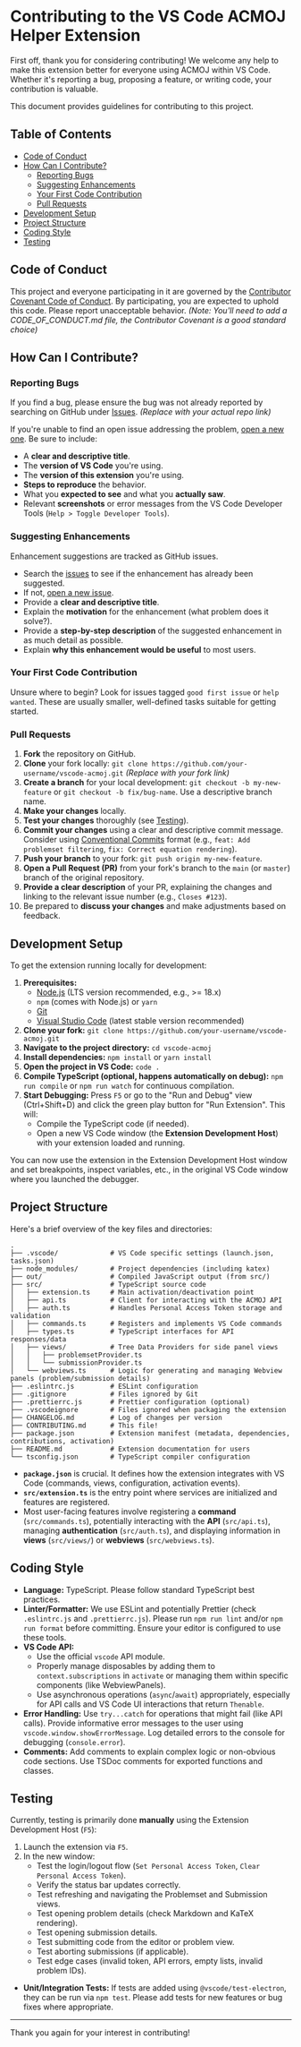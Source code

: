 # Contributing to the VS Code ACMOJ Helper Extension

First off, thank you for considering contributing! We welcome any help to make this extension better for everyone using ACMOJ within VS Code. Whether it's reporting a bug, proposing a feature, or writing code, your contribution is valuable.

This document provides guidelines for contributing to this project.

## Table of Contents

*   [Code of Conduct](#code-of-conduct)
*   [How Can I Contribute?](#how-can-i-contribute)
    *   [Reporting Bugs](#reporting-bugs)
    *   [Suggesting Enhancements](#suggesting-enhancements)
    *   [Your First Code Contribution](#your-first-code-contribution)
    *   [Pull Requests](#pull-requests)
*   [Development Setup](#development-setup)
*   [Project Structure](#project-structure)
*   [Coding Style](#coding-style)
*   [Testing](#testing)

## Code of Conduct

This project and everyone participating in it are governed by the [Contributor Covenant Code of Conduct](CODE_OF_CONDUCT.md). By participating, you are expected to uphold this code. Please report unacceptable behavior. *(Note: You'll need to add a CODE_OF_CONDUCT.md file, the Contributor Covenant is a good standard choice)*

## How Can I Contribute?

### Reporting Bugs

If you find a bug, please ensure the bug was not already reported by searching on GitHub under [Issues](https://github.com/TheUnknownThing/vscode-acmoj/issues). *(Replace with your actual repo link)*

If you're unable to find an open issue addressing the problem, [open a new one](https://github.com/TheUnknownThing/vscode-acmoj/issues/new). Be sure to include:

*   A **clear and descriptive title**.
*   The **version of VS Code** you're using.
*   The **version of this extension** you're using.
*   **Steps to reproduce** the behavior.
*   What you **expected to see** and what you **actually saw**.
*   Relevant **screenshots** or error messages from the VS Code Developer Tools (`Help > Toggle Developer Tools`).

### Suggesting Enhancements

Enhancement suggestions are tracked as GitHub issues.

*   Search the [issues](https://github.com/TheUnknownThing/vscode-acmoj/issues) to see if the enhancement has already been suggested.
*   If not, [open a new issue](https://github.com/TheUnknownThing/vscode-acmoj/issues/new).
*   Provide a **clear and descriptive title**.
*   Explain the **motivation** for the enhancement (what problem does it solve?).
*   Provide a **step-by-step description** of the suggested enhancement in as much detail as possible.
*   Explain **why this enhancement would be useful** to most users.

### Your First Code Contribution

Unsure where to begin? Look for issues tagged `good first issue` or `help wanted`. These are usually smaller, well-defined tasks suitable for getting started.

### Pull Requests

1.  **Fork** the repository on GitHub.
2.  **Clone** your fork locally: `git clone https://github.com/your-username/vscode-acmoj.git` *(Replace with your fork link)*
3.  **Create a branch** for your local development: `git checkout -b my-new-feature` or `git checkout -b fix/bug-name`. Use a descriptive branch name.
4.  **Make your changes** locally.
5.  **Test your changes** thoroughly (see [Testing](#testing)).
6.  **Commit your changes** using a clear and descriptive commit message. Consider using [Conventional Commits](https://www.conventionalcommits.org/) format (e.g., `feat: Add problemset filtering`, `fix: Correct equation rendering`).
7.  **Push your branch** to your fork: `git push origin my-new-feature`.
8.  **Open a Pull Request (PR)** from your fork's branch to the `main` (or `master`) branch of the original repository.
9.  **Provide a clear description** of your PR, explaining the changes and linking to the relevant issue number (e.g., `Closes #123`).
10. Be prepared to **discuss your changes** and make adjustments based on feedback.

## Development Setup

To get the extension running locally for development:

1.  **Prerequisites:**
    *   [Node.js](https://nodejs.org/) (LTS version recommended, e.g., >= 18.x)
    *   `npm` (comes with Node.js) or `yarn`
    *   [Git](https://git-scm.com/)
    *   [Visual Studio Code](https://code.visualstudio.com/) (latest stable version recommended)
2.  **Clone your fork:** `git clone https://github.com/your-username/vscode-acmoj.git`
3.  **Navigate to the project directory:** `cd vscode-acmoj`
4.  **Install dependencies:** `npm install` or `yarn install`
5.  **Open the project in VS Code:** `code .`
6.  **Compile TypeScript (optional, happens automatically on debug):** `npm run compile` or `npm run watch` for continuous compilation.
7.  **Start Debugging:** Press `F5` or go to the "Run and Debug" view (Ctrl+Shift+D) and click the green play button for "Run Extension". This will:
    *   Compile the TypeScript code (if needed).
    *   Open a new VS Code window (the **Extension Development Host**) with your extension loaded and running.

You can now use the extension in the Extension Development Host window and set breakpoints, inspect variables, etc., in the original VS Code window where you launched the debugger.

## Project Structure

Here's a brief overview of the key files and directories:

```
.
├── .vscode/             # VS Code specific settings (launch.json, tasks.json)
├── node_modules/        # Project dependencies (including katex)
├── out/                 # Compiled JavaScript output (from src/)
├── src/                 # TypeScript source code
│   ├── extension.ts     # Main activation/deactivation point
│   ├── api.ts           # Client for interacting with the ACMOJ API
│   ├── auth.ts          # Handles Personal Access Token storage and validation
│   ├── commands.ts      # Registers and implements VS Code commands
│   ├── types.ts         # TypeScript interfaces for API responses/data
│   ├── views/           # Tree Data Providers for side panel views
│   │   ├── problemsetProvider.ts
│   │   └── submissionProvider.ts
│   └── webviews.ts      # Logic for generating and managing Webview panels (problem/submission details)
├── .eslintrc.js         # ESLint configuration
├── .gitignore           # Files ignored by Git
├── .prettierrc.js       # Prettier configuration (optional)
├── .vscodeignore        # Files ignored when packaging the extension
├── CHANGELOG.md         # Log of changes per version
├── CONTRIBUTING.md      # This file!
├── package.json         # Extension manifest (metadata, dependencies, contributions, activation)
├── README.md            # Extension documentation for users
└── tsconfig.json        # TypeScript compiler configuration
```

*   **`package.json`** is crucial. It defines how the extension integrates with VS Code (commands, views, configuration, activation events).
*   **`src/extension.ts`** is the entry point where services are initialized and features are registered.
*   Most user-facing features involve registering a **command** (`src/commands.ts`), potentially interacting with the **API** (`src/api.ts`), managing **authentication** (`src/auth.ts`), and displaying information in **views** (`src/views/`) or **webviews** (`src/webviews.ts`).

## Coding Style

*   **Language:** TypeScript. Please follow standard TypeScript best practices.
*   **Linter/Formatter:** We use ESLint and potentially Prettier (check `.eslintrc.js` and `.prettierrc.js`). Please run `npm run lint` and/or `npm run format` before committing. Ensure your editor is configured to use these tools.
*   **VS Code API:**
    *   Use the official `vscode` API module.
    *   Properly manage disposables by adding them to `context.subscriptions` in `activate` or managing them within specific components (like WebviewPanels).
    *   Use asynchronous operations (`async`/`await`) appropriately, especially for API calls and VS Code UI interactions that return `Thenable`.
*   **Error Handling:** Use `try...catch` for operations that might fail (like API calls). Provide informative error messages to the user using `vscode.window.showErrorMessage`. Log detailed errors to the console for debugging (`console.error`).
*   **Comments:** Add comments to explain complex logic or non-obvious code sections. Use TSDoc comments for exported functions and classes.

## Testing

Currently, testing is primarily done **manually** using the Extension Development Host (`F5`):

1.  Launch the extension via `F5`.
2.  In the new window:
    *   Test the login/logout flow (`Set Personal Access Token`, `Clear Personal Access Token`).
    *   Verify the status bar updates correctly.
    *   Test refreshing and navigating the Problemset and Submission views.
    *   Test opening problem details (check Markdown and KaTeX rendering).
    *   Test opening submission details.
    *   Test submitting code from the editor or problem view.
    *   Test aborting submissions (if applicable).
    *   Test edge cases (invalid token, API errors, empty lists, invalid problem IDs).

*   **Unit/Integration Tests:** If tests are added using `@vscode/test-electron`, they can be run via `npm test`. Please add tests for new features or bug fixes where appropriate.

---

Thank you again for your interest in contributing!
